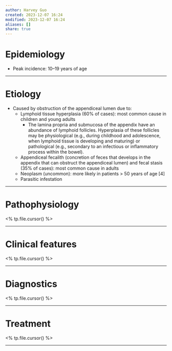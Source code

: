 ```yaml
---
author: Harvey Guo
created: 2023-12-07 16:24
modified: 2023-12-07 16:24
aliases: []
share: true
---
```

# Epidemiology
- Peak incidence: 10–19 years of age

---
# Etiology
- Caused by obstruction of the appendiceal lumen due to:
	- Lymphoid tissue hyperplasia (60% of cases): most common cause in children and young adults 
		- The lamina propria and submucosa of the appendix have an abundance of lymphoid follicles. Hyperplasia of these follicles may be physiological (e.g., during childhood and adolescence, when lymphoid tissue is developing and maturing) or pathological (e.g., secondary to an infectious or inflammatory process within the bowel).
	- Appendiceal fecalith (concretion of feces that develops in the appendix that can obstruct the appendiceal lumen) and fecal stasis (35% of cases): most common cause in adults
	- Neoplasm (uncommon): more likely in patients > 50 years of age  [4]
	- Parasitic infestation

---
# Pathophysiology
<% tp.file.cursor() %>

---
# Clinical features
<% tp.file.cursor() %>

---
# Diagnostics
<% tp.file.cursor() %>

---
# Treatment
<% tp.file.cursor() %>

---
